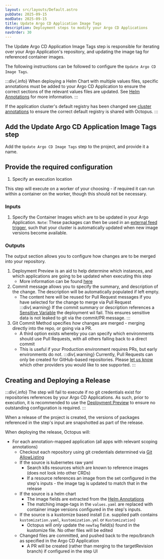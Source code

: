 ```yaml
---
layout: src/layouts/Default.astro
pubDate: 2025-09-15
modDate: 2025-09-15
title: Update Argo CD Application Image Tags
description: Deployment steps to modify your Argo CD Applications
navOrder: 30
---
```


The Update Argo CD Application Image Tags step is responsible for iterating over your Argo Application's repository, and
updating the image tag for referenced container images.

The following instructions can be followed to configure the `Update Argo CD Image Tags`.

:::div{.info}
When deploying a Helm Chart with multiple values files, specific annotations must be added to your Argo CD Application to
ensure the correct sections of the relevant values files are updated. See [Helm Annotations](/docs/argo-cd/annotations/helm-annotations) for
more information.
:::


If the application cluster's default registry has been changed see [cluster annotations](/docs/argo-cd/annotations/cluster-annotations) to ensure
the correct default registry is shared with Octopus.
:::

## Add the Update Argo CD Application Image Tags step
Add the `Update Argo CD Image Tags` step to the project, and provide it a name.

## Provide the required configuration

1. Specify an execution location

This step will execute on a worker of your choosing - if required it can run within a container on the worker, though this should not be necessary.

### Inputs

1. Specify the Container Images which are to be updated  in your Argo Application.
`Note`: These packages can then be used in an [external feed trigger](/docs/projects/project-triggers/external-feed-triggers), such that your cluster is automatically updated when new image versions become available.


### Outputs
The output section allows you to configure how changes are to be merged into your repository.

1. Deployment Preview is an aid to help determine which instances, and which applications are going to be updated when executing this step
   * More information can be found [here](/docs/argo-cd/steps/deployment-preview)
2. Commit message allows you to specify the summary, and description of the change. The description will be automatically populated if left empty.
   * The content here will be reused for Pull Request messages if you have selected for the change to merge via Pull Request
     :::div{.warning}
     If the commit summary or description references a [Sensitive Variable](/docs/projects/variables/sensitive-variables) the deployment wil fail.
     This ensures sensitive data is not leaked to git via the commit/PR message.
     :::
3. Git Commit Method specifies _how_ changes are merged - merging directly into the repo, or going via a PR.
   * A third option exists whereby you can specify which environments should use Pull Requests, with all others falling back to a direct commit
   * This is useful if your Production environment requires PRs, but early environments do not.
:::div{.warning}
Currently, Pull Requests can only be created for GitHub-based repositories. Please [let us know](https://oc.to/roadmap-argo-cd) which other providers you would like to see supported.
:::

## Creating and Deploying a Release
:::div{.info}
The step will fail to execute if no git credentials exist for repositories references by your Argo CD Applications.
As such, prior to execution, it is recommended to use the [Deployment Preview](/docs/argo-cd/steps/deployment-preview) to ensure
no outstanding configuration is required.
:::

When a release of the project is created, the versions of packages referenced in the step's input are snapshotted as part of the
release.

When deploying the release, Octopus will:
* For each annotation-mapped application (all apps with relevant scoping annotations)
  * Checkout each repository using git credentials determined via [Git AllowListing](/docs/infrastructure/git-credentials#repository-restrictions)
  * If the source is kubernetes raw yaml
    * Search k8s resources which are known to reference images (does not look into other CRDs)
    * If a resource references an image from the set configured in the step's inputs - the image tag is updated to match that in the release
  * If the source is a helm chart
    * The image fields are extracted from the [Helm Annotations](/docs/argo-cd/annotations/helm-annotations)
    * The matching image-tags in the `values.yaml` are replaced with container image versions configured in the step's inputs.
  * If the source is a kustomize based install (i.e. supplied path contains  `kustomization.yaml`, `kustomization.yml` or `Kustomization`)
    * Octopus will _only_ update the `newTag` field(s) found in the kustomize file. No other files will be edited
  * Changed files are committed, and pushed back to the repo/branch as specified in the Argo CD Application
    * A PR will be created (rather than merging to the targetRevision branch) if configured in the step UI 